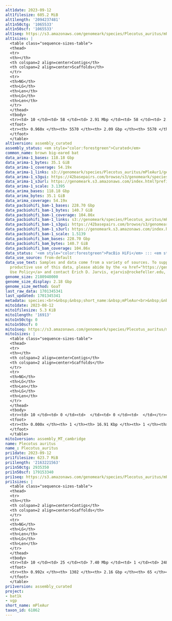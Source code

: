 ```yaml
---
alt1date: 2023-09-12
alt1filesize: 605.2 MiB
alt1length: '2094237481'
alt1n50ctg: '1065533'
alt1n50scf: '1065533'
alt1seq: https://s3.amazonaws.com/genomeark/species/Plecotus_auritus/mPleAur1/assembly_curated/mPleAur1.alt.cur.20230912.fasta.gz
alt1sizes: |
  <table class="sequence-sizes-table">
  <thead>
  <tr>
  <th></th>
  <th colspan=2 align=center>Contigs</th>
  <th colspan=2 align=center>Scaffolds</th>
  </tr>
  <tr>
  <th>NG</th>
  <th>LG</th>
  <th>Len</th>
  <th>LG</th>
  <th>Len</th>
  </tr>
  </thead>
  <tbody>
  <tr><td> 10 </td><td> 58 </td><td> 2.91 Mbp </td><td> 58 </td><td> 2.91 Mbp </td></tr><tr><td> 20 </td><td> 147 </td><td> 2.09 Mbp </td><td> 147 </td><td> 2.09 Mbp </td></tr><tr><td> 30 </td><td> 263 </td><td> 1.68 Mbp </td><td> 263 </td><td> 1.68 Mbp </td></tr><tr><td> 40 </td><td> 408 </td><td> 1.36 Mbp </td><td> 408 </td><td> 1.36 Mbp </td></tr><tr style="background-color:#cccccc;"><td> 50 </td><td> 589 </td><td> 1.07 Mbp </td><td> 589 </td><td> 1.07 Mbp </td></tr><tr><td> 60 </td><td> 825 </td><td> 0.82 Mbp </td><td> 825 </td><td> 0.82 Mbp </td></tr><tr><td> 70 </td><td> 1139 </td><td> 0.59 Mbp </td><td> 1139 </td><td> 0.59 Mbp </td></tr><tr><td> 80 </td><td> 1596 </td><td> 375.18 Kbp </td><td> 1596 </td><td> 375.18 Kbp </td></tr><tr><td> 90 </td><td> 2570 </td><td> 114.39 Kbp </td><td> 2570 </td><td> 114.39 Kbp </td></tr><tr><td> 100 </td><td> 0 </td><td>  </td><td> 0 </td><td>  </td></tr></tbody>
  <tfoot>
  <tr><th> 0.960x </th><th> 5570 </th><th> 2.09 Gbp </th><th> 5570 </th><th> 2.09 Gbp </th></tr>
  </tfoot>
  </table>
alt1version: assembly_curated
assembly_status: <em style="color:forestgreen">Curated</em>
common_name: brown big-eared bat
data_arima-1_bases: 118.18 Gbp
data_arima-1_bytes: 35.1 GiB
data_arima-1_coverage: 54.19x
data_arima-1_links: s3://genomeark/species/Plecotus_auritus/mPleAur1/genomic_data/arima/<br>
data_arima-1_s3gui: https://42basepairs.com/browse/s3/genomeark/species/Plecotus_auritus/mPleAur1/genomic_data/arima/
data_arima-1_s3url: https://genomeark.s3.amazonaws.com/index.html?prefix=species/Plecotus_auritus/mPleAur1/genomic_data/arima/
data_arima-1_scale: 3.1395
data_arima_bases: 118.18 Gbp
data_arima_bytes: 35.1 GiB
data_arima_coverage: 54.19x
data_pacbiohifi_bam-1_bases: 228.70 Gbp
data_pacbiohifi_bam-1_bytes: 140.7 GiB
data_pacbiohifi_bam-1_coverage: 104.86x
data_pacbiohifi_bam-1_links: s3://genomeark/species/Plecotus_auritus/mPleAur1/genomic_data/pacbio_hifi/<br>
data_pacbiohifi_bam-1_s3gui: https://42basepairs.com/browse/s3/genomeark/species/Plecotus_auritus/mPleAur1/genomic_data/pacbio_hifi/
data_pacbiohifi_bam-1_s3url: https://genomeark.s3.amazonaws.com/index.html?prefix=species/Plecotus_auritus/mPleAur1/genomic_data/pacbio_hifi/
data_pacbiohifi_bam-1_scale: 1.5139
data_pacbiohifi_bam_bases: 228.70 Gbp
data_pacbiohifi_bam_bytes: 140.7 GiB
data_pacbiohifi_bam_coverage: 104.86x
data_status: '<em style="color:forestgreen">PacBio HiFi</em> ::: <em style="color:forestgreen">Arima</em>'
data_use_source: from-default
data_use_text: Samples and data come from a variety of sources. To support fair and
  productive use of this data, please abide by the <a href="https://genome10k.soe.ucsc.edu/data-use-policies/">Data
  Use Policy</a> and contact Erich D. Jarvis, ejarvis@rockefeller.edu, with any questions.
genome_size: 2180940000
genome_size_display: 2.18 Gbp
genome_size_method: GoaT
last_raw_data: 1701345341
last_updated: 1701345341
metadata: species:<br>&nbsp;&nbsp;short_name:&nbsp;mPleAur<br>&nbsp;&nbsp;name:&nbsp;Plecotus&nbsp;auritus<br>&nbsp;&nbsp;taxon_id:&nbsp;61862<br>&nbsp;&nbsp;common_name:&nbsp;brown&nbsp;big-eared&nbsp;bat<br>&nbsp;&nbsp;order:<br>&nbsp;&nbsp;&nbsp;&nbsp;name:&nbsp;Chiroptera<br>&nbsp;&nbsp;family:<br>&nbsp;&nbsp;&nbsp;&nbsp;name:&nbsp;Vespertilionidae<br>&nbsp;&nbsp;individuals:<br>&nbsp;&nbsp;&nbsp;&nbsp;-&nbsp;short_name:&nbsp;mPleAur1<br>&nbsp;&nbsp;&nbsp;&nbsp;&nbsp;&nbsp;biosample_id:&nbsp;SAMEA110056142<br>&nbsp;&nbsp;&nbsp;&nbsp;&nbsp;&nbsp;sex:&nbsp;female<br>&nbsp;&nbsp;genome_size:&nbsp;2180940000<br>&nbsp;&nbsp;genome_size_method:&nbsp;GoaT<br>&nbsp;&nbsp;project:&nbsp;[&nbsp;bat1k,&nbsp;vgp&nbsp;]<br>
mito1date: 2023-08-12
mito1filesize: 5.3 KiB
mito1length: '16913'
mito1n50ctg: 0
mito1n50scf: 0
mito1seq: https://s3.amazonaws.com/genomeark/species/Plecotus_auritus/mPleAur1/assembly_MT_cambridge/mPleAur1.MT.20230812.fasta.gz
mito1sizes: |
  <table class="sequence-sizes-table">
  <thead>
  <tr>
  <th></th>
  <th colspan=2 align=center>Contigs</th>
  <th colspan=2 align=center>Scaffolds</th>
  </tr>
  <tr>
  <th>NG</th>
  <th>LG</th>
  <th>Len</th>
  <th>LG</th>
  <th>Len</th>
  </tr>
  </thead>
  <tbody>
  <tr><td> 10 </td><td> 0 </td><td>  </td><td> 0 </td><td>  </td></tr><tr><td> 20 </td><td> 0 </td><td>  </td><td> 0 </td><td>  </td></tr><tr><td> 30 </td><td> 0 </td><td>  </td><td> 0 </td><td>  </td></tr><tr><td> 40 </td><td> 0 </td><td>  </td><td> 0 </td><td>  </td></tr><tr style="background-color:#cccccc;"><td> 50 </td><td> 0 </td><td style="background-color:#ff8888;">  </td><td> 0 </td><td style="background-color:#ff8888;">  </td></tr><tr><td> 60 </td><td> 0 </td><td>  </td><td> 0 </td><td>  </td></tr><tr><td> 70 </td><td> 0 </td><td>  </td><td> 0 </td><td>  </td></tr><tr><td> 80 </td><td> 0 </td><td>  </td><td> 0 </td><td>  </td></tr><tr><td> 90 </td><td> 0 </td><td>  </td><td> 0 </td><td>  </td></tr><tr><td> 100 </td><td> 0 </td><td>  </td><td> 0 </td><td>  </td></tr></tbody>
  <tfoot>
  <tr><th> 0.000x </th><th> 1 </th><th> 16.91 Kbp </th><th> 1 </th><th> 16.91 Kbp </th></tr>
  </tfoot>
  </table>
mito1version: assembly_MT_cambridge
name: Plecotus auritus
name_: Plecotus_auritus
pri1date: 2023-09-12
pri1filesize: 623.7 MiB
pri1length: '2163221563'
pri1n50ctg: 2935350
pri1n50scf: 179153340
pri1seq: https://s3.amazonaws.com/genomeark/species/Plecotus_auritus/mPleAur1/assembly_curated/mPleAur1.pri.cur.20230912.fasta.gz
pri1sizes: |
  <table class="sequence-sizes-table">
  <thead>
  <tr>
  <th></th>
  <th colspan=2 align=center>Contigs</th>
  <th colspan=2 align=center>Scaffolds</th>
  </tr>
  <tr>
  <th>NG</th>
  <th>LG</th>
  <th>Len</th>
  <th>LG</th>
  <th>Len</th>
  </tr>
  </thead>
  <tbody>
  <tr><td> 10 </td><td> 25 </td><td> 7.40 Mbp </td><td> 1 </td><td> 248.79 Mbp </td></tr><tr><td> 20 </td><td> 60 </td><td> 5.42 Mbp </td><td> 2 </td><td> 230.26 Mbp </td></tr><tr><td> 30 </td><td> 105 </td><td> 4.45 Mbp </td><td> 3 </td><td> 228.11 Mbp </td></tr><tr><td> 40 </td><td> 161 </td><td> 3.54 Mbp </td><td> 4 </td><td> 192.80 Mbp </td></tr><tr style="background-color:#cccccc;"><td> 50 </td><td> 229 </td><td style="background-color:#88ff88;"> 2.94 Mbp </td><td> 6 </td><td style="background-color:#88ff88;"> 179.15 Mbp </td></tr><tr><td> 60 </td><td> 310 </td><td> 2.42 Mbp </td><td> 7 </td><td> 178.55 Mbp </td></tr><tr><td> 70 </td><td> 411 </td><td> 1.93 Mbp </td><td> 8 </td><td> 176.15 Mbp </td></tr><tr><td> 80 </td><td> 543 </td><td> 1.39 Mbp </td><td> 9 </td><td> 156.20 Mbp </td></tr><tr><td> 90 </td><td> 745 </td><td> 0.83 Mbp </td><td> 11 </td><td> 62.50 Mbp </td></tr><tr><td> 100 </td><td> 0 </td><td>  </td><td> 0 </td><td>  </td></tr></tbody>
  <tfoot>
  <tr><th> 0.992x </th><th> 1302 </th><th> 2.16 Gbp </th><th> 65 </th><th> 2.16 Gbp </th></tr>
  </tfoot>
  </table>
pri1version: assembly_curated
project:
- bat1k
- vgp
short_name: mPleAur
taxon_id: 61862
---
```

